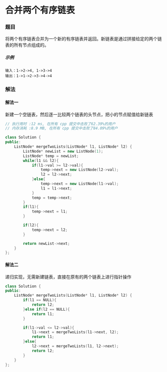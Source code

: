 # 合并两个有序链表

### 题目

将两个有序链表合并为一个新的有序链表并返回。新链表是通过拼接给定的两个链表的所有节点组成的。 

##### 示例

```/
输入：1->2->4, 1->3->4
输出：1->1->2->3->4->4
```



### 解法

#### 解法一

新建一个空链表，然后逐一比较两个链表的头节点，把小的节点赋值给新链表

```c++
// 执行用时 :12 ms, 在所有 cpp 提交中击败了62.39%的用户
// 内存消耗 :8.9 MB, 在所有 cpp 提交中击败了84.09%的用户

class Solution {
public:
    ListNode* mergeTwoLists(ListNode* l1, ListNode* l2) {
        ListNode* newList = new ListNode(1);
        ListNode* temp = newList;
        while(l1 && l2){
            if(l1->val >= l2->val){
                temp->next = new ListNode(l2->val);
                l2 = l2->next;
            }else{
                temp->next = new ListNode(l1->val);
                l1 = l1->next;
            }
            temp = temp->next;
        }
        if(l1){
            temp->next = l1;
        }

        if(l2){
            temp->next = l2;
        }

        return newList->next;
    }
};
```



#### 解法二

递归实现，无需新建链表，直接在原有的两个链表上进行指针操作

```c++
class Solution {
public:
    ListNode* mergeTwoLists(ListNode* l1, ListNode* l2) {
        if(l1 == NULL){
            return l2;
        }else if(l2 == NULL){
            return l1;
        }

        if(l1->val <= l2->val){
            l1->next = mergeTwoLists(l1->next, l2);
            return l1;
        }else{
            l2->next = mergeTwoLists(l1, l2->next);
            return l2;
        }
    }
};
```

